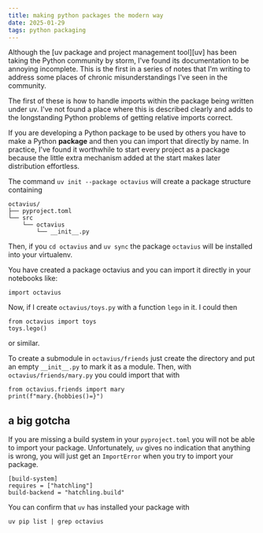 ```yaml
---
title: making python packages the modern way
date: 2025-01-29
tags: python packaging
---
```



Although the [uv package and project management tool][uv] has been taking the Python
community by storm, I've found its documentation to be annoying incomplete. This
is the first in a series of notes that I'm writing to address some places of chronic
misunderstandings I've seen in the community.

The first of these is how to handle imports within the package being written under
uv. I've not found a place where this is described clearly and adds to the longstanding
Python problems of getting relative imports correct.

If you are developing a Python package to be used by others you have to make a Python
**package** and then you can import that directly by name. In practice, I've found
it worthwhile to start every project as a package because the little extra mechanism
added at the start makes later distribution effortless.

The command `uv init --package octavius` will create a package structure containing

    octavius/
    ├── pyproject.toml
    └── src
        └── octavius
            └── __init__.py

Then, if you `cd octavius` and `uv sync` the package `octavius` will be installed into
your virtualenv.

You have created a package octavius and you can import it directly in your notebooks like:

    import octavius

Now, if I create `octavius/toys.py` with a function `lego` in it. I could then

    from octavius import toys
    toys.lego()

or similar.

To create a submodule in `octavius/friends` just create the directory and put an empty
`__init__.py` to mark it as a module. Then, with `octavius/friends/mary.py` you could
import that with

    from octavius.friends import mary
    print(f"mary.{hobbies()=}")

## a big gotcha

If you are missing a build system in your `pyproject.toml` you will not be able to
import your package. Unfortunately, `uv` gives no indication that anything is wrong, you
will just get an `ImportError` when you try to import your package.

    [build-system]
    requires = ["hatchling"]
    build-backend = "hatchling.build"

You can confirm that `uv` has installed your package with

    uv pip list | grep octavius
